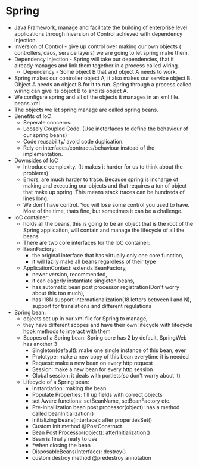 # Spring
- Java Framework, manage and facilitate the building of enterprise level applications through Inversion of Control achieved with dependency injection.
- Inversion of Control - give up control over making our own objects ( controllers, daos, service layers) we are going to let spring make them.
- Dependency Injection - Spring will take our dependencies, that it already manages and link them together in a process called wiring.
  - Dependency - Some object B that and object A needs to work. 
- Spring makes our controller object A, it also makes our service object B. Object A needs an object B for it to run. Spring through a process called wiring can give its object B to and its object A.
- We configure spring and all of the objects it manages in an xml file. beans.xml
- The objects we let spring manage are called spring beans.
- Benefits of IoC
  - Seperate concerns. 
  - Loosely Coupled Code. (Use ineterfaces to define the behaviour of our spring beans)
  - Code reusability/ avoid code duplication. 
  - Rely on interfaces/contracts/behaviour instead of the implementation. 
- Downsides of IoC
  - Introduce complexity. (It makes it harder for us to think about the problems)
  - Errors, are much harder to trace. Because spring is incharge of making and executing our objects and that requires a ton of object that make up spring. This means stack traces can be hundreds of lines long.
  - We don't have control. You will lose some control you used to have. Most of the time, thats fine, but sometimes it can be a challenge.
- IoC container: 
  - holds all the beans, this is going to be an object that is the root of the Spring applicaiton, will contain and manage the lifecycle of all the beans
  - There are two core interfaces for the IoC container:
  - BeanFactory: 
    - the original interface that has virtually only one core function, 
    - it will lazily make all beans regardless of their type
  - ApplicationContext: extends BeanFactory, 
    - newer version, recommended, 
    - it can eagerly instantiate singleton beans, 
    - has automatic bean post processor registration(Don't worry about this too much), 
    - has I18N support Internationalization(18 letters between I and N), support for translations and different regulations
- Spring bean: 
  - objects set up in our xml file for Spring to manage, 
  - they have different scopes and have their own lifecycle with lifecycle hook methods to interact with them
  - Scopes of a Spring bean: Spring core has 2 by default, SpringWeb has another 3
    - Singleton(default): make one single instance of this bean, ever
    - Prototype: make a new copy of this bean everytime it is needed
    - Request: make a new bean on every http request
    - Session: make a new bean for every http session
    - Global session: it deals with portlets(so don't worry about it)
  - Lifecycle of a Spring bean:
    - Instantiation: making the bean
    - Populate Properties: fill up fields with correct objects
    - set Aware functions: setBeanName, setBeanFactory etc.
    - Pre-initailization bean post processor(object): has a method called beanInitialization()
    - Initializing beans(Interface): after propertiesSet()
    - Custom Init method @PostConstruct
    - Bean Post Processor(object): afterInitialization()
    - Bean is finally reafy to use
    - *when closing the bean
    - DisposableBeans(Interface): destroy()
    - custom destroy method @predestroy annotation
